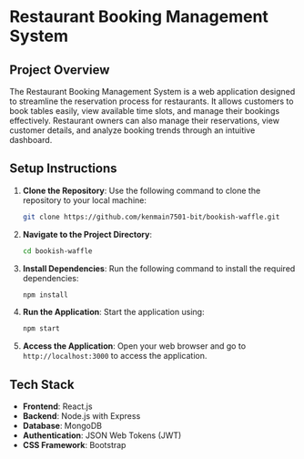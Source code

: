 # Restaurant Booking Management System

## Project Overview
The Restaurant Booking Management System is a web application designed to streamline the reservation process for restaurants. It allows customers to book tables easily, view available time slots, and manage their bookings effectively. Restaurant owners can also manage their reservations, view customer details, and analyze booking trends through an intuitive dashboard.

## Setup Instructions
1. **Clone the Repository**: Use the following command to clone the repository to your local machine:
   ```bash
   git clone https://github.com/kenmain7501-bit/bookish-waffle.git
   ```
2. **Navigate to the Project Directory**:
   ```bash
   cd bookish-waffle
   ```
3. **Install Dependencies**: Run the following command to install the required dependencies:
   ```bash
   npm install
   ```
4. **Run the Application**: Start the application using:
   ```bash
   npm start
   ```
5. **Access the Application**: Open your web browser and go to `http://localhost:3000` to access the application.

## Tech Stack
- **Frontend**: React.js
- **Backend**: Node.js with Express
- **Database**: MongoDB
- **Authentication**: JSON Web Tokens (JWT)
- **CSS Framework**: Bootstrap